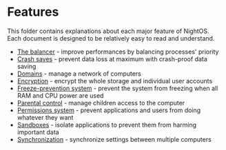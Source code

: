 # Features

This folder contains explanations about each major feature of NightOS. Each document is designed to be relatively easy to read and understand.

* [The balancer](balancer.md) - improve performances by balancing processes' priority
* [Crash saves](crash-saves.md) - prevent data loss at maximum with crash-proof data saving
* [Domains](domains.md) - manage a network of computers
* [Encryption](encryption.md) - encrypt the whole storage and individual user accounts
* [Freeze-prevention system](freeze-prevention.md) - prevent the system from freezing when all RAM and CPU power are used
* [Parental control](parental-control.md) - manage children access to the computer
* [Permissions system](permissions.md) - prevent applications and users from doing whatever they want
* [Sandboxes](sandboxes.md) - isolate applications to prevent them from harming important data
* [Synchronization](synchronization.md) - synchronize settings between multiple computers
